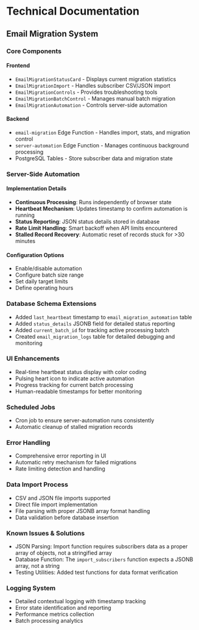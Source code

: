 
# Technical Documentation

## Email Migration System

### Core Components

#### Frontend
- `EmailMigrationStatusCard` - Displays current migration statistics
- `EmailMigrationImport` - Handles subscriber CSV/JSON import
- `EmailMigrationControls` - Provides troubleshooting tools
- `EmailMigrationBatchControl` - Manages manual batch migration
- `EmailMigrationAutomation` - Controls server-side automation

#### Backend
- `email-migration` Edge Function - Handles import, stats, and migration control
- `server-automation` Edge Function - Manages continuous background processing
- PostgreSQL Tables - Store subscriber data and migration state

### Server-Side Automation

#### Implementation Details
- **Continuous Processing**: Runs independently of browser state
- **Heartbeat Mechanism**: Updates timestamp to confirm automation is running
- **Status Reporting**: JSON status details stored in database
- **Rate Limit Handling**: Smart backoff when API limits encountered
- **Stalled Record Recovery**: Automatic reset of records stuck for >30 minutes

#### Configuration Options
- Enable/disable automation
- Configure batch size range
- Set daily target limits
- Define operating hours

### Database Schema Extensions
- Added `last_heartbeat` timestamp to `email_migration_automation` table
- Added `status_details` JSONB field for detailed status reporting
- Added `current_batch_id` for tracking active processing batch
- Created `email_migration_logs` table for detailed debugging and monitoring

### UI Enhancements
- Real-time heartbeat status display with color coding
- Pulsing heart icon to indicate active automation
- Progress tracking for current batch processing
- Human-readable timestamps for better monitoring

### Scheduled Jobs
- Cron job to ensure server-automation runs consistently
- Automatic cleanup of stalled migration records

### Error Handling
- Comprehensive error reporting in UI
- Automatic retry mechanism for failed migrations
- Rate limiting detection and handling

### Data Import Process
- CSV and JSON file imports supported
- Direct file import implementation
- File parsing with proper JSONB array format handling
- Data validation before database insertion

### Known Issues & Solutions
- JSON Parsing: Import function requires subscribers data as a proper array of objects, not a stringified array
- Database Function: The `import_subscribers` function expects a JSONB array, not a string
- Testing Utilities: Added test functions for data format verification

### Logging System
- Detailed contextual logging with timestamp tracking
- Error state identification and reporting
- Performance metrics collection
- Batch processing analytics
